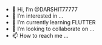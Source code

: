 - 👋 Hi, I’m @DARSHIT77777
- 👀 I’m interested in ...
- 🌱 I’m currently learning FLUTTER
- 💞️ I’m looking to collaborate on ...
- 📫 How to reach me ...

<!---
DARSHIT77777/DARSHIT77777 is a ✨ special ✨ repository because its `README.md` (this file) appears on your GitHub profile.
You can click the Preview link to take a look at your changes.
--->

